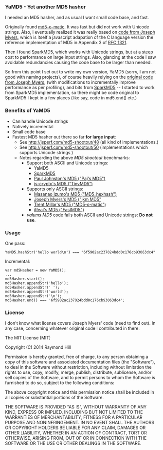 ### YaMD5 - Yet another MD5 hasher

I needed an MD5 hasher, and as usual I want small code base, and fast.

Originally found [md5-o-matic](https://github.com/trentmillar/md5-o-matic).
It was fast but did not work with Unicode strings.
Also, I eventually realized it was really based on [code from 
Joseph Myers](http://www.myersdaily.org/joseph/javascript/md5-text.html), which 
is itself a javascript adapation of the C language version the reference 
implementation of MD5 in Appendix 3 of 
[RFC 1321](http://www.rfc-editor.org/rfc/rfc1321.txt).

Then I found [SparkMD5](https://github.com/satazor/SparkMD5), which works
with Unicode strings, but at a steep cost to performance on large input strings. 
Also, glancing at the code I saw avoidable redundancies causing the code base 
to be larger than needed.

So from this point I set out to write my own version, YaMD5 (sorry, I am 
not good with naming projects), of course heavily relying on the [original 
code from Joseph Myers](http://www.myersdaily.org/joseph/javascript/md5-text.html), 
(with modifications to incrementally improve performance as per profiling), 
and bits from [SparkMD5](https://github.com/satazor/SparkMD5) -- I started to 
work from SparkMD5 implementation, so there might be code original to 
SparkMD5 I kept in a few places (like say, code in md5.end() etc.)

### Benefits of YaMD5

- Can handle Unicode strings
- Natively incremental
- Small code base
- Fastest MD5 hasher out there so far **for large input**:
    * See <http://jsperf.com/md5-shootout/48> (all kind of implementations.)
    * See <http://jsperf.com/md5-shootout/50> (implementations which supports Unicode strings.)
    * Notes regarding the above _MD5 shootout_ benchmarks:
        - Support both ASCII and Unicode strings:
            * YaMD5
            * [SparkMD5](https://github.com/satazor/SparkMD5)
            * [Paul Johnston's MD5 ("Paj's MD5")](http://pajhome.org.uk/crypt/md5/md5.html)
            * [js-crypto's MD5 ("TinyMD5")](https://github.com/jbt/js-crypto)
        - Supports only ASCII strings:
            * [Masanao Izumo's MD5 ("MD5_hexhash")](http://www.onicos.com/staff/iz/amuse/javascript/expert/md5.txt)
            * [Joseph Myers's MD5 ("jkm MD5"](http://www.myersdaily.org/joseph/javascript/md5-text.html)
            * [Trent Millar's MD5 ("MD5-o-matic")](https://github.com/trentmillar/md5-o-matic)
            * [iReal's MD5 ("FastMD5")](https://github.com/iReal/FastMD5)
        - _valums MD5_ code fails both ASCII and Unicode strings: **Do not use**.

### Usage

One pass:

    YaMD5.hashStr('hello world\n') === "6f5902ac237024bdd0c176cb93063dc4"

Incremental:

    var md5Hasher = new YaMD5();
    ...
    md5Hasher.start();
    md5Hasher.appendStr('hello');
    md5Hasher.appendStr(' ');
    md5Hasher.appendStr('world');
    md5Hasher.appendStr('\n');
    md5Hasher.end() === '6f5902ac237024bdd0c176cb93063dc4';

### License

I don't know what license covers Joseph Myers' code (need
to find out). In any case, concerning whatever original code I contributed in
there:

The MIT License (MIT)

Copyright (C) 2014 Raymond Hill

Permission is hereby granted, free of charge, to any person obtaining a copy
of this software and associated documentation files (the "Software"), to deal
in the Software without restriction, including without limitation the rights
to use, copy, modify, merge, publish, distribute, sublicense, and/or sell
copies of the Software, and to permit persons to whom the Software is
furnished to do so, subject to the following conditions:

The above copyright notice and this permission notice shall be included in
all copies or substantial portions of the Software.

THE SOFTWARE IS PROVIDED "AS IS", WITHOUT WARRANTY OF ANY KIND, EXPRESS OR
IMPLIED, INCLUDING BUT NOT LIMITED TO THE WARRANTIES OF MERCHANTABILITY,
FITNESS FOR A PARTICULAR PURPOSE AND NONINFRINGEMENT. IN NO EVENT SHALL THE
AUTHORS OR COPYRIGHT HOLDERS BE LIABLE FOR ANY CLAIM, DAMAGES OR OTHER
LIABILITY, WHETHER IN AN ACTION OF CONTRACT, TORT OR OTHERWISE, ARISING FROM,
OUT OF OR IN CONNECTION WITH THE SOFTWARE OR THE USE OR OTHER DEALINGS IN
THE SOFTWARE.
